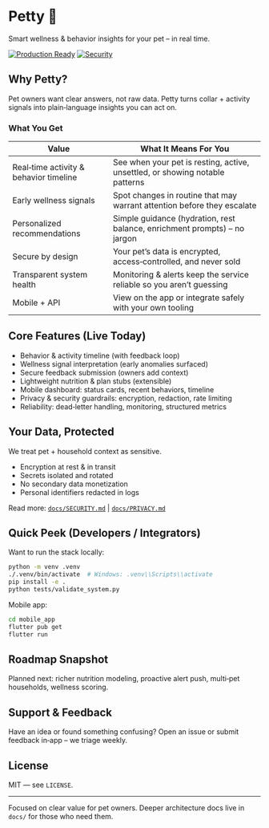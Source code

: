 # Petty 🐾

Smart wellness & behavior insights for your pet – in real time.

[![Production Ready](https://img.shields.io/badge/Status-Production%20Ready-brightgreen)](docs/PRODUCTION_READINESS_PLAN.md)
[![Security](https://img.shields.io/badge/Security-Enterprise-blue)](docs/SECURITY.md)

## Why Petty?

Pet owners want clear answers, not raw data. Petty turns collar + activity signals into plain‑language insights you can act on.

### What You Get

| Value | What It Means For You |
|-------|------------------------|
| Real‑time activity & behavior timeline | See when your pet is resting, active, unsettled, or showing notable patterns |
| Early wellness signals | Spot changes in routine that may warrant attention before they escalate |
| Personalized recommendations | Simple guidance (hydration, rest balance, enrichment prompts) – no jargon |
| Secure by design | Your pet’s data is encrypted, access‑controlled, and never sold |
| Transparent system health | Monitoring & alerts keep the service reliable so you aren’t guessing |
| Mobile + API | View on the app or integrate safely with your own tooling |

## Core Features (Live Today)

* Behavior & activity timeline (with feedback loop)
* Wellness signal interpretation (early anomalies surfaced)
* Secure feedback submission (owners add context)
* Lightweight nutrition & plan stubs (extensible)
* Mobile dashboard: status cards, recent behaviors, timeline
* Privacy & security guardrails: encryption, redaction, rate limiting
* Reliability: dead‑letter handling, monitoring, structured metrics

## Your Data, Protected

We treat pet + household context as sensitive.

* Encryption at rest & in transit
* Secrets isolated and rotated
* No secondary data monetization
* Personal identifiers redacted in logs

Read more: [`docs/SECURITY.md`](docs/SECURITY.md) | [`docs/PRIVACY.md`](docs/PRIVACY.md)

## Quick Peek (Developers / Integrators)

Want to run the stack locally:

```bash
python -m venv .venv
./.venv/bin/activate  # Windows: .venv\\Scripts\\activate
pip install -e .
python tests/validate_system.py
```

Mobile app:

```bash
cd mobile_app
flutter pub get
flutter run
```

## Roadmap Snapshot

Planned next: richer nutrition modeling, proactive alert push, multi‑pet households, wellness scoring.

## Support & Feedback

Have an idea or found something confusing? Open an issue or submit feedback in‑app – we triage weekly.

## License

MIT — see `LICENSE`.

---
Focused on clear value for pet owners. Deeper architecture docs live in `docs/` for those who need them.


